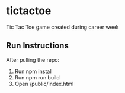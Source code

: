 # tictactoe

Tic Tac Toe game created during career week

## Run Instructions

After pulling the repo:

1. Run npm install
2. Run npm run build
3. Open /public/index.html